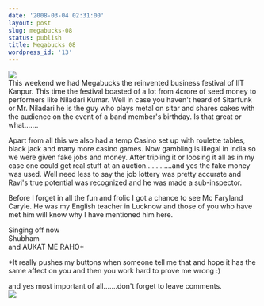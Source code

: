 ```yaml
---
date: '2008-03-04 02:31:00'
layout: post
slug: megabucks-08
status: publish
title: Megabucks 08
wordpress_id: '13'
---
```


[![](http://4.bp.blogspot.com/_BQ0a8k-GX20/R8xgcpE3ItI/AAAAAAAAAu0/DJjZ8ZRUJes/s320/iPhone+108.jpg)](http://4.bp.blogspot.com/_BQ0a8k-GX20/R8xgcpE3ItI/AAAAAAAAAu0/DJjZ8ZRUJes/s1600-h/iPhone+108.jpg)  
This weekend we had Megabucks the reinvented business festival of IIT Kanpur. This time the festival boasted of a lot from 4crore of seed money to performers like Niladari Kumar. Well in case you haven't heard of Sitarfunk or Mr. Niladari he is the guy who plays metal on sitar and shares cakes with the audience on the event of a band member's birthday. Is that great or what.......  
  
Apart from all this we also had a temp Casino set up with roulette tables, black jack and many more casino games. Now gambling is illegal in India so we were given fake jobs and money. After tripling it or loosing it all as in my case one could get real stuff at an auction.............and yes the fake money was used. Well need less to say the job lottery was pretty accurate and Ravi's true potential was recognized and he was made a sub-inspector.  
  
Before I forget in all the fun and frolic I got a chance to see Mc Faryland Caryle. He was my English teacher in Lucknow and those of you who have met him will know why I have mentioned him here.  
  
Singing off now  
Shubham  
and AUKAT ME RAHO*  
  
*It really pushes my buttons when someone tell me that and hope it has the same affect on you and then you work hard to prove me wrong :)  
  
and yes most important of all.......don't forget to leave comments.  
[![](http://2.bp.blogspot.com/_BQ0a8k-GX20/R8xmQJE3IuI/AAAAAAAAAu8/xo_S-SK_BUY/s320/write.jpg)](http://2.bp.blogspot.com/_BQ0a8k-GX20/R8xmQJE3IuI/AAAAAAAAAu8/xo_S-SK_BUY/s1600-h/write.jpg)
